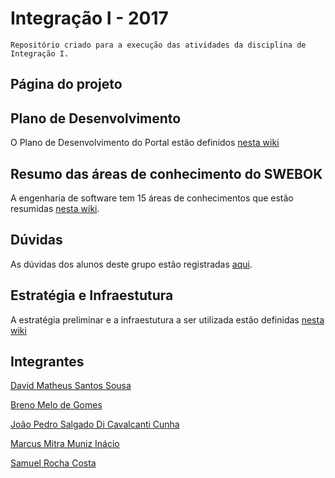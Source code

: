 # Integração I - 2017

    Repositório criado para a execução das atividades da disciplina de Integração I.
## Página do projeto

## Plano de Desenvolvimento
O Plano de Desenvolvimento do Portal estão definidos [nesta wiki](https://github.com/MSSDavid/integracao2017/wiki/Plano-de-Desenvolvimento-do-Portal)

## Resumo das áreas de conhecimento do SWEBOK

A engenharia de software tem 15 áreas de conhecimentos que estão resumidas [nesta wiki](https://github.com/MSSDavid/integracao2017/wiki/Resumo-das-%C3%81reas-de-Conhecimento-do-SWEBOK).
## Dúvidas

As dúvidas dos alunos deste grupo estão registradas [aqui](https://github.com/MSSDavid/integracao2017/wiki/duvidas-plano).
## Estratégia e Infraestutura

A estratégia preliminar e a infraestutura a ser utilizada estão definidas [nesta wiki](https://github.com/MSSDavid/integracao2017/wiki/Defini%C3%A7%C3%A3o-da-estrat%C3%A9gia-preliminar-e-infraestrutura)

## Integrantes

[David Matheus Santos Sousa](https://github.com/MSSDavid/)

[Breno Melo de Gomes](https://github.com/gomesbreno)

[João Pedro Salgado Di Cavalcanti Cunha](https://github.com/joaopsalgado)

[Marcus Mitra Muniz Inácio](https://github.com/MitraTheAngrod)

[Samuel Rocha Costa](https://github.com/samuelrcosta)


